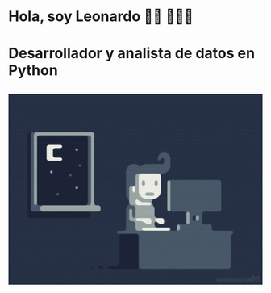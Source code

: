 # Hola, soy Leonardo 👋🏻 👨🏻‍💻

# Desarrollador y analista de datos en Python

##  <a href="https://github.com/lcastiglione"><img align="left" width="700" src="programmer.gif"></a>
